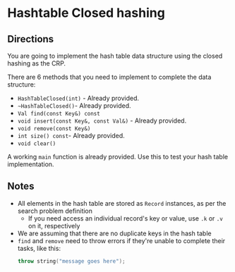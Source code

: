 # Hashtable Closed hashing 

## Directions

You are going to implement the hash table data structure using the closed hashing as the CRP. 

There are 6 methods that you need to implement to complete the data structure:

- `HashTableClosed(int)` - Already provided.
- `~HashTableClosed()`- Already provided.
- `Val find(const Key&) const`
- `void insert(const Key&, const Val&)` - Already provided.
- `void remove(const Key&)`
- `int size() const`- Already provided.
- `void clear()` 

A working `main` function is already provided. Use this to test your hash table implementation.

## Notes

- All elements in the hash table are stored as `Record` instances, as per the search problem definition
    + If you need access an individual record's key or value, use `.k` or `.v` on it, respectively
- We are assuming that there are no duplicate keys in the hash table
- `find` and `remove` need to throw errors if they're unable to complete their tasks, like this:
    ```C++
    throw string("message goes here");
    ```